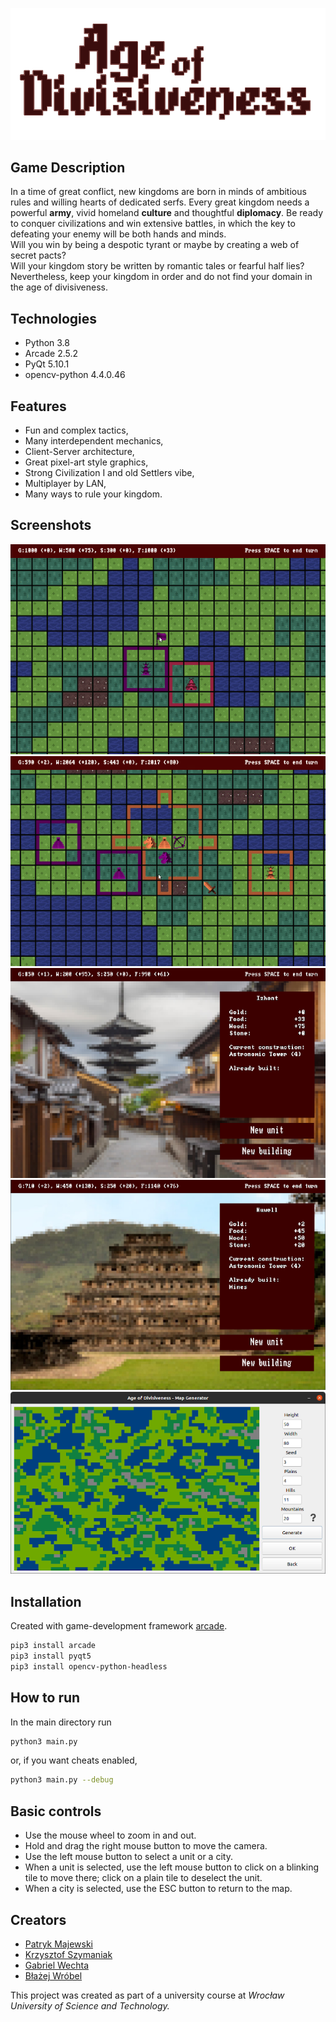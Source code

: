 ![Age of Divisiveness](resources/images/aod_logo.png?raw=true)

## Game Description
In a time of great conflict, new kingdoms are born in minds of ambitious rules and willing hearts of dedicated serfs. 
Every great kingdom needs a powerful **army**, vivid homeland **culture** and thoughtful **diplomacy**.
Be ready to conquer civilizations and win extensive battles, in which the key to defeating your enemy will be both hands and minds.  
Will you win by being a despotic tyrant or maybe by creating a web of secret pacts?  
Will your kingdom story be written by romantic tales or fearful half lies?  
Nevertheless, keep your kingdom in order and do not find your domain in the age of divisiveness.

## Technologies
* Python 3.8
* Arcade 2.5.2
* PyQt 5.10.1
* opencv-python 4.4.0.46

## Features
* Fun and complex tactics,
* Many interdependent mechanics,
* Client-Server architecture,
* Great pixel-art style graphics,
* Strong Civilization I and old Settlers vibe,
* Multiplayer by LAN,
* Many ways to rule your kingdom.

## Screenshots
![City building](resources/promo/city_build.gif)
![Combat](resources/promo/city_capture.gif)
![City view 1](resources/promo/cityview.png)
![City view 2](resources/promo/cityview2.png)
![Map generation](resources/promo/mapgen.png)

## Installation
Created with game-development framework [arcade](https://arcade.academy/).

```bash
pip3 install arcade
pip3 install pyqt5
pip3 install opencv-python-headless
```

## How to run
In the main directory run
```bash
python3 main.py
```
or, if you want cheats enabled,
```bash
python3 main.py --debug
```

## Basic controls
- Use the mouse wheel to zoom in and out.
- Hold and drag the right mouse button to move the camera.
- Use the left mouse button to select a unit or a city.
- When a unit is selected, use the left mouse button to click on a blinking tile to move there; click on a plain tile to deselect the unit.
- When a city is selected, use the ESC button to return to the map.

## Creators
* [Patryk Majewski](https://github.com/chceswieta)
* [Krzysztof Szymaniak](https://github.com/krzysztof-szymaniak)
* [Gabriel Wechta](https://github.com/GabrielWechta)
* [Błażej Wróbel](https://github.com/bwcs99)

This project was created as part of a university course at *Wrocław University of Science and Technology.*
